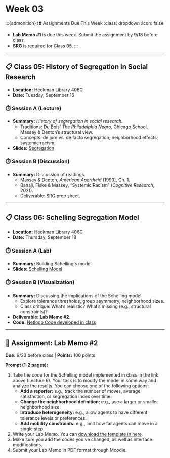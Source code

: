 # Week 03

:::{admonition} ❗❗❗ Assignments Due This Week
:class: dropdown
:icon: false
- **Lab Memo #1** is due this week. Submit the assignment by 9/18 before class. 
- **SRG** is required for Class 05.
:::

---

## 📋 Class 05: History of Segregation in Social Research

- **Location:** Heckman Library 406C
- **Date:** Tuesday, September 16

### ⏱️ Session A (Lecture)

- **Summary:** *History of segregation in social research.*  
  - Traditions: Du Bois’ *The Philadelphia Negro*, Chicago School, Massey & Denton’s structural view.
  - Concepts: de jure vs. de facto segregation; neighborhood effects; systemic racism.
- **Slides:** [Segregation](slides/segregation-lecture.pptx)

### ⏱️ Session B (Discussion)

- **Summary:** Discussion of readings.
  - Massey & Denton, *American Apartheid* (1993), Ch. 1.
  - Banaji, Fiske & Massey, “Systemic Racism” (*Cognitive Research*, 2021).
  - Deliverable: SRG prep sheet.

---

## 📋 Class 06: Schelling Segregation Model

- **Location:** Heckman Library 406C
- **Date:** Thursday, September 18

### ⏱️ Session A (Lab)

- **Summary:** Building Schelling's model
- **Slides:** [Schelling Model](https://www.beautiful.ai/player/-O_TZHt3BB_HY2LgU6i9)

### ⏱️ Session B (Visualization)

- **Summary:** Discussing the implications of the Schelling model
  - Explore tolerance thresholds, group asymmetry, neighborhood sizes.
  - Class critique: What’s realistic? What’s missing (e.g., structural constraints)?
- **Deliverable:** **Lab Memo #2**.
- **Code:** [Netlogo Code developed in class](../segregation/code/segregation-class.nlogox)

---

## 📝 Assignment: Lab Memo #2

**Due:** 9/23 before class | **Points:** 100 points

**Prompt (1-2 pages):**

1. Take the code for the Schelling model implemented in class in the link above (Lecture 6). Your task is to modify the model in some way and analyze the results. You can choose one of the following options:
   - **Add a reporter:** e.g., track the number of moves, average satisfaction, or segregation index over time.
   - **Change the neighborhood definition:** e.g., use a larger or smaller neighborhood size.
   - **Introduce heterogeneity:** e.g., allow agents to have different tolerance levels or preferences.
   - **Add mobility constraints:** e.g., limit how far agents can move in a single step.
2. Write your Lab Memo. You can [download the template in here](../resources/lab-memos/Lab_Memo_1_Worksheet.docx).
3. Make sure you add the codes you've changed, as well as interface modifications.
4. Submit your Lab Memo in PDF format through Moodle.
